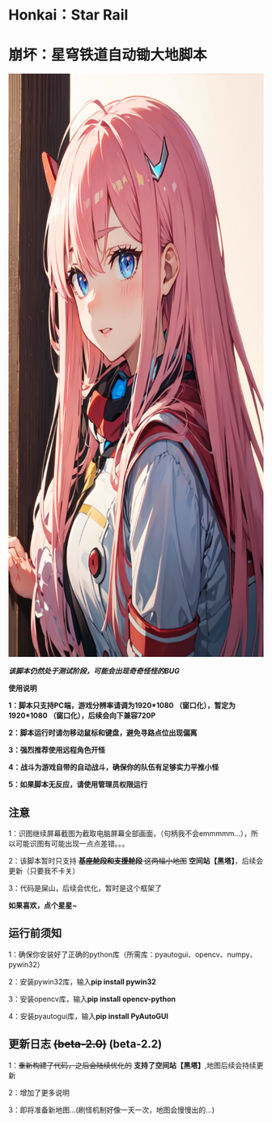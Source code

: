 # Honkai：Star Rail
# 崩坏：星穹铁道自动锄大地脚本
<img alt="LOGO" src="./temp/love!.png" width="768" height="1152" />

*****该脚本仍然处于测试阶段，可能会出现奇奇怪怪的BUG*****

****使用说明****

**1：脚本只支持PC端，游戏分辨率请调为1920\*1080 （窗口化），暂定为1920*1080 （窗口化），后续会向下兼容720P**   

**2：脚本运行时请勿移动鼠标和键盘，避免寻路点位出现偏离** 

**3：强烈推荐使用远程角色开怪**

**4：战斗为游戏自带的自动战斗，确保你的队伍有足够实力平推小怪**

**5：如果脚本无反应，请使用管理员权限运行**
 
 
 ## 注意
 
 1：识图继续屏幕截图为截取电脑屏幕全部画面，（句柄我不会emmmmm...），所以可能识图有可能出现一点点差错。。。
 
 2：该脚本暂时只支持 ~~**基座舱段和支援舱段** 这两幅小地图~~ **空间站【黑塔】**，后续会更新（只要我不卡关）
 
 3：代码是屎山，后续会优化，暂时是这个框架了
 
 ****如果喜欢，点个星星~****

## 运行前须知

1：确保你安装好了正确的python库（所需库：pyautogui、opencv、numpy、pywin32）

2：安装pywin32库，输入**pip install pywin32**

3：安装opencv库，输入**pip install opencv-python**

4：安装pyautogui库，输入**pip install PyAutoGUI**


## 更新日志 ~~(beta-2.0)~~ (beta-2.2)

1：~~重新构建了代码，之后会陆续优化的~~ **支持了空间站【黑塔】**,地图后续会持续更新

2：增加了更多说明

3：即将准备新地图...(刷怪机制好像一天一次，地图会慢慢出的...)
